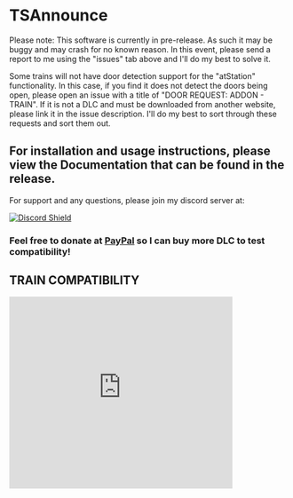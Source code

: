 # TSAnnounce

Please note: This software is currently in pre-release. As such it may be buggy and may crash for no known reason. In this event, please send a report to me using the "issues" tab above and I'll do my best to solve it.

Some trains will not have door detection support for the "atStation" functionality. In this case, if you find it does not detect the doors being open, please open an issue with a title of "DOOR REQUEST: ADDON - TRAIN". If it is not a DLC and must be downloaded from another website, please link it in the issue description. I'll do my best to sort through these requests and sort them out.

## For installation and usage instructions, please view the Documentation that can be found in the release.

For support and any questions, please join my discord server at:


[![Discord Shield](https://discordapp.com/api/guilds/957593187743068160/widget.png?style=shield)](https://discord.gg/9mGHwtkvGB)

### Feel free to donate at [PayPal](https://www.paypal.com/donate/?hosted_button_id=6JE9UWGP5MVM4) so I can buy more DLC to test compatibility!


## TRAIN COMPATIBILITY

<iframe src="https://onedrive.live.com/embed?cid=D44718FEEE2DAC48&resid=D44718FEEE2DAC48%21125&authkey=AOfotYaZmt73uP0&em=2" width="402" height="346" frameborder="0" scrolling="no"></iframe>
